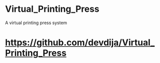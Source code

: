 # Virtual_Printing_Press
A virtual printing press system
# https://github.com/devdija/Virtual_Printing_Press

